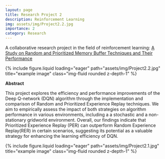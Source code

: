 ```yaml
---
layout: page
title: Research Project 2
description: Reinforcement Learning 
img: assets/img/Project2.2.jpg
importance: 2
category: Research
---
```


A collaborative research project in the field of reinforcement learning: <a href="https://drive.google.com/file/d/1yg1AXV2AbsHC2g6n__JKsteykK50t7W1/view?usp=share_link">A Study on Random and Prioritized Memory Buffer Techniques and Their Performance</a>

<div class="row">
    <div class="col-sm mt-3 mt-md-0">
        {% include figure.liquid loading="eager" path="assets/img/Project2.2.jpg" title="example image" class="img-fluid rounded z-depth-1" %}
    </div>
</div>

<b>Abstract</b>

This project explores the efficiency and performance improvements of the Deep Q-network (DQN) algorithm through the implementation and comparison of Random and Prioritized Experience Replay techniques. We aim to empirically assess the impact of both strategies on algorithm performance in various environments, including a a stochastic and a non-stationary gridworld environment. Overall, our findings indicate that Prioritized Experience Replay (PER) can outperform Random Experience Replay(RER) in certain scenarios, suggesting its potential as a valuable strategy for enhancing the learning efficiency of DQN. 

<div class="row">
    <div class="col-sm mt-3 mt-md-0">
        {% include figure.liquid loading="eager" path="assets/img/Project2.1.jpg" title="example image" class="img-fluid rounded z-depth-1" %}
    </div>
</div>


